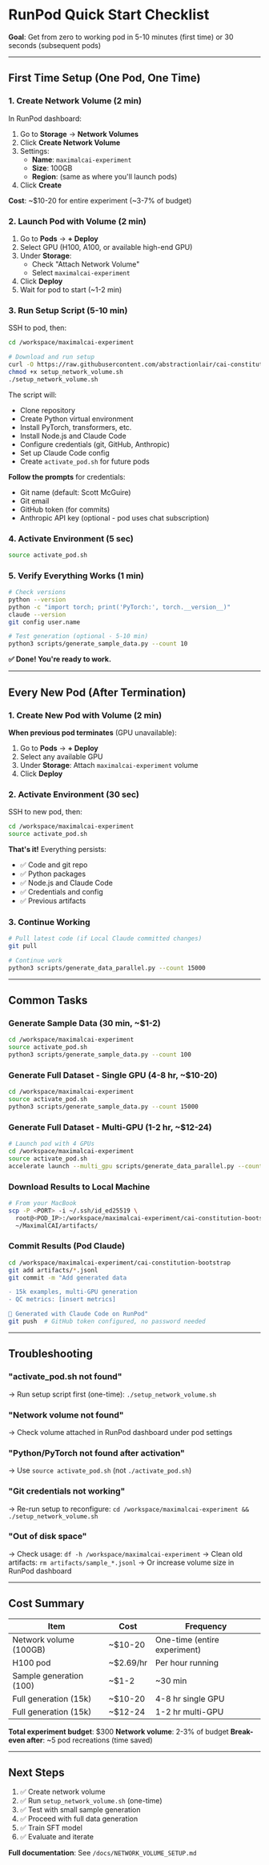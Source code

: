 # RunPod Quick Start Checklist

**Goal**: Get from zero to working pod in 5-10 minutes (first time) or 30 seconds (subsequent pods)

---

## First Time Setup (One Pod, One Time)

### 1. Create Network Volume (2 min)

In RunPod dashboard:
1. Go to **Storage** → **Network Volumes**
2. Click **Create Network Volume**
3. Settings:
   - **Name**: `maximalcai-experiment`
   - **Size**: 100GB
   - **Region**: (same as where you'll launch pods)
4. Click **Create**

**Cost**: ~$10-20 for entire experiment (~3-7% of budget)

### 2. Launch Pod with Volume (2 min)

1. Go to **Pods** → **+ Deploy**
2. Select GPU (H100, A100, or available high-end GPU)
3. Under **Storage**:
   - Check "Attach Network Volume"
   - Select `maximalcai-experiment`
4. Click **Deploy**
5. Wait for pod to start (~1-2 min)

### 3. Run Setup Script (5-10 min)

SSH to pod, then:

```bash
cd /workspace/maximalcai-experiment

# Download and run setup
curl -O https://raw.githubusercontent.com/abstractionlair/cai-constitution-bootstrap/main/scripts/setup_network_volume.sh
chmod +x setup_network_volume.sh
./setup_network_volume.sh
```

The script will:
- Clone repository
- Create Python virtual environment
- Install PyTorch, transformers, etc.
- Install Node.js and Claude Code
- Configure credentials (git, GitHub, Anthropic)
- Set up Claude Code config
- Create `activate_pod.sh` for future pods

**Follow the prompts** for credentials:
- Git name (default: Scott McGuire)
- Git email
- GitHub token (for commits)
- Anthropic API key (optional - pod uses chat subscription)

### 4. Activate Environment (5 sec)

```bash
source activate_pod.sh
```

### 5. Verify Everything Works (1 min)

```bash
# Check versions
python --version
python -c "import torch; print('PyTorch:', torch.__version__)"
claude --version
git config user.name

# Test generation (optional - 5-10 min)
python3 scripts/generate_sample_data.py --count 10
```

**✅ Done! You're ready to work.**

---

## Every New Pod (After Termination)

### 1. Create New Pod with Volume (2 min)

**When previous pod terminates** (GPU unavailable):

1. Go to **Pods** → **+ Deploy**
2. Select any available GPU
3. Under **Storage**: Attach `maximalcai-experiment` volume
4. Click **Deploy**

### 2. Activate Environment (30 sec)

SSH to new pod, then:

```bash
cd /workspace/maximalcai-experiment
source activate_pod.sh
```

**That's it!** Everything persists:
- ✅ Code and git repo
- ✅ Python packages
- ✅ Node.js and Claude Code
- ✅ Credentials and config
- ✅ Previous artifacts

### 3. Continue Working

```bash
# Pull latest code (if Local Claude committed changes)
git pull

# Continue work
python3 scripts/generate_data_parallel.py --count 15000
```

---

## Common Tasks

### Generate Sample Data (30 min, ~$1-2)
```bash
cd /workspace/maximalcai-experiment
source activate_pod.sh
python3 scripts/generate_sample_data.py --count 100
```

### Generate Full Dataset - Single GPU (4-8 hr, ~$10-20)
```bash
cd /workspace/maximalcai-experiment
source activate_pod.sh
python3 scripts/generate_sample_data.py --count 15000
```

### Generate Full Dataset - Multi-GPU (1-2 hr, ~$12-24)
```bash
# Launch pod with 4 GPUs
cd /workspace/maximalcai-experiment
source activate_pod.sh
accelerate launch --multi_gpu scripts/generate_data_parallel.py --count 15000
```

### Download Results to Local Machine
```bash
# From your MacBook
scp -P <PORT> -i ~/.ssh/id_ed25519 \
  root@<POD_IP>:/workspace/maximalcai-experiment/cai-constitution-bootstrap/artifacts/*.jsonl \
  ~/MaximalCAI/artifacts/
```

### Commit Results (Pod Claude)
```bash
cd /workspace/maximalcai-experiment/cai-constitution-bootstrap
git add artifacts/*.jsonl
git commit -m "Add generated data

- 15k examples, multi-GPU generation
- QC metrics: [insert metrics]

🤖 Generated with Claude Code on RunPod"
git push  # GitHub token configured, no password needed
```

---

## Troubleshooting

### "activate_pod.sh not found"
→ Run setup script first (one-time): `./setup_network_volume.sh`

### "Network volume not found"
→ Check volume attached in RunPod dashboard under pod settings

### "Python/PyTorch not found after activation"
→ Use `source activate_pod.sh` (not `./activate_pod.sh`)

### "Git credentials not working"
→ Re-run setup to reconfigure: `cd /workspace/maximalcai-experiment && ./setup_network_volume.sh`

### "Out of disk space"
→ Check usage: `df -h /workspace/maximalcai-experiment`
→ Clean old artifacts: `rm artifacts/sample_*.jsonl`
→ Or increase volume size in RunPod dashboard

---

## Cost Summary

| Item | Cost | Frequency |
|------|------|-----------|
| Network volume (100GB) | ~$10-20 | One-time (entire experiment) |
| H100 pod | ~$2.69/hr | Per hour running |
| Sample generation (100) | ~$1-2 | ~30 min |
| Full generation (15k) | ~$10-20 | 4-8 hr single GPU |
| Full generation (15k) | ~$12-24 | 1-2 hr multi-GPU |

**Total experiment budget**: $300
**Network volume**: 2-3% of budget
**Break-even after**: ~5 pod recreations (time saved)

---

## Next Steps

1. ✅ Create network volume
2. ✅ Run `setup_network_volume.sh` (one-time)
3. ✅ Test with small sample generation
4. ✅ Proceed with full data generation
5. ✅ Train SFT model
6. ✅ Evaluate and iterate

**Full documentation**: See `/docs/NETWORK_VOLUME_SETUP.md`
